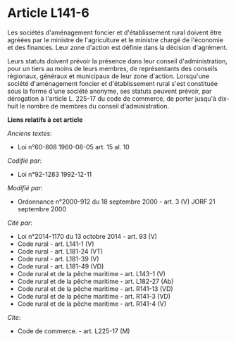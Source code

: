 # Article L141-6

Les sociétés d'aménagement foncier et d'établissement rural doivent être agréées par le ministre de l'agriculture et le
ministre chargé de l'économie et des finances. Leur zone d'action est définie dans la décision d'agrément.

Leurs statuts doivent prévoir la présence dans leur conseil d'administration, pour un tiers au moins de leurs membres, de
représentants des conseils régionaux, généraux et municipaux de leur zone d'action. Lorsqu'une société d'aménagement foncier
et d'établissement rural s'est constituée sous la forme d'une société anonyme, ses statuts peuvent prévoir, par dérogation à
l'article L. 225-17 du code de commerce, de porter jusqu'à dix-huit le nombre de membres du conseil d'administration.

**Liens relatifs à cet article**

_Anciens textes_:

  - Loi n°60-808 1960-08-05 art. 15 al. 10

_Codifié par_:

  - Loi n°92-1283 1992-12-11

_Modifié par_:

  - Ordonnance n°2000-912 du 18 septembre 2000 - art. 3 (V) JORF 21 septembre 2000

_Cité par_:

  - Loi n°2014-1170 du 13 octobre 2014 - art. 93 (V)
  - Code rural - art. L141-1 (V)
  - Code rural - art. L181-24 (VT)
  - Code rural - art. L181-39 (V)
  - Code rural - art. L181-49 (VD)
  - Code rural et de la pêche maritime - art. L143-1 (V)
  - Code rural et de la pêche maritime - art. L182-27 (Ab)
  - Code rural et de la pêche maritime - art. R141-13 (VD)
  - Code rural et de la pêche maritime - art. R141-3 (VD)
  - Code rural et de la pêche maritime - art. R141-4 (V)

_Cite_:

  - Code de commerce. - art. L225-17 (M)
